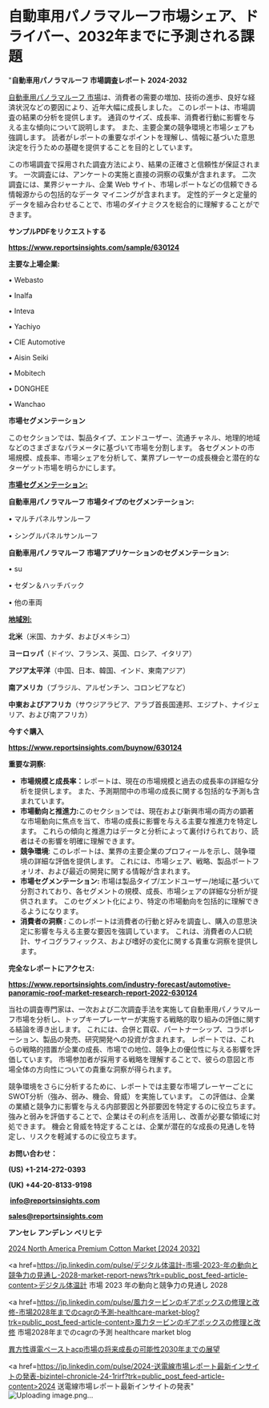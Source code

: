 # 自動車用パノラマルーフ市場シェア、ドライバー、2032年までに予測される課題

"<strong>自動車用パノラマルーフ 市場調査レポート 2024-2032</strong>

<a href=https://www.reportsinsights.com/sample/630124>自動車用パノラマルーフ 市場</a>は、消費者の需要の増加、技術の進歩、良好な経済状況などの要因により、近年大幅に成長しました。 このレポートは、市場調査の結果の分析を提供します。 通貨のサイズ、成長率、消費者行動に影響を与える主な傾向について説明します。 また、主要企業の競争環境と市場シェアも強調します。 読者がレポートの重要なポイントを理解し、情報に基づいた意思決定を行うための基礎を提供することを目的としています。

この市場調査で採用された調査方法により、結果の正確さと信頼性が保証されます。 一次調査には、アンケートの実施と直接の洞察の収集が含まれます。 二次調査には、業界ジャーナル、企業 Web サイト、市場レポートなどの信頼できる情報源からの包括的なデータ マイニングが含まれます。 定性的データと定量的データを組み合わせることで、市場のダイナミクスを総合的に理解することができます。

<strong><b>サンプルPDFをリクエストする</b></strong>

<a href=https://www.reportsinsights.com/sample/630124><strong><u>https://www.reportsinsights.com/sample/630124</u></strong></a>

<strong>主要な上場企業:</strong>

• Webasto

• Inalfa

• Inteva

• Yachiyo

• CIE Automotive

• Aisin Seiki

• Mobitech

• DONGHEE

• Wanchao

<strong>市場セグメンテーション</strong>

このセクションでは、製品タイプ、エンドユーザー、流通チャネル、地理的地域などのさまざまなパラメータに基づいて市場を分割します。 各セグメントの市場規模、成長率、市場シェアを分析して、業界プレーヤーの成長機会と潜在的なターゲット市場を明らかにします。

<strong><u>市場セグメンテーション</u></strong><strong><u>:</u></strong>

<strong>自動車用パノラマルーフ 市場タイプのセグメンテーション:</strong>

• マルチパネルサンルーフ

• シングルパネルサンルーフ

<strong>自動車用パノラマルーフ 市場アプリケーションのセグメンテーション:</strong>

• su

• セダン＆ハッチバック

• 他の車両

<strong><u>地域別</u></strong><strong><u>:</u></strong>

<strong>北米</strong>（米国、カナダ、およびメキシコ）

<strong>ヨーロッパ</strong>（ドイツ、フランス、英国、ロシア、イタリア）

<strong>アジア太平洋</strong>（中国、日本、韓国、インド、東南アジア）

<strong>南アメリカ</strong>（ブラジル、アルゼンチン、コロンビアなど）

<strong>中東およびアフリカ</strong>（サウジアラビア、アラブ首長国連邦、エジプト、ナイジェリア、および南アフリカ）

<strong>今すぐ購入</strong>

<a href=https://www.reportsinsights.com/buynow/630124><strong><u>https://www.reportsinsights.com/buynow/630124</u></strong></a>

<strong>重要な洞察:</strong>
<ul>
  <li><strong>市場規模と成長率：</strong>レポートは、現在の市場規模と過去の成長率の詳細な分析を提供します。 また、予測期間中の市場の成長に関する包括的な予測も含まれています。</li>
  <li><strong>市場動向と推進力:</strong>このセクションでは、現在および新興市場の両方の顕著な市場動向に焦点を当て、市場の成長に影響を与える主要な推進力を特定します。 これらの傾向と推進力はデータと分析によって裏付けられており、読者はその影響を明確に理解できます。</li>
  <li><strong>競争環境</strong>: このレポートは、業界の主要企業のプロフィールを示し、競争環境の詳細な評価を提供します。 これには、市場シェア、戦略、製品ポートフォリオ、および最近の開発に関する情報が含まれます。</li>
  <li><strong>市場セグメンテーション: </strong>市場は製品タイプ/エンドユーザー/地域に基づいて分割されており、各セグメントの規模、成長、市場シェアの詳細な分析が提供されます。 このセグメント化により、特定の市場動向を包括的に理解できるようになります。</li>
  <li><strong>消費者の洞察 : </strong>このレポートは消費者の行動と好みを調査し、購入の意思決定に影響を与える主要な要因を強調しています。 これは、消費者の人口統計、サイコグラフィックス、および嗜好の変化に関する貴重な洞察を提供します。</li>
</ul>
<strong>完全なレポートにアクセス:</strong>

<a href=https://www.reportsinsights.com/industry-forecast/automotive-panoramic-roof-market-research-report-2022-630124><strong><u><b>https://www.reportsinsights.com/industry-forecast/automotive-panoramic-roof-market-research-report-2022-630124</b></u></strong></a>

当社の調査専門家は、一次および二次調査手法を実施して自動車用パノラマルーフ市場を分析し、トップキープレーヤーが実施する戦略的取り組みの評価に関する結論を導き出します。 これには、合併と買収、パートナーシップ、コラボレーション、製品の発売、研究開発への投資が含まれます。 レポートでは、これらの戦略的措置が企業の成長、市場での地位、競争上の優位性に与える影響を評価しています。 市場参加者が採用する戦略を理解することで、彼らの意図と市場全体の方向性についての貴重な洞察が得られます。

競争環境をさらに分析するために、レポートでは主要な市場プレーヤーごとにSWOT分析（強み、弱み、機会、脅威）を実施しています。 この評価は、企業の業績と競争力に影響を与える内部要因と外部要因を特定するのに役立ちます。 強みと弱みを評価することで、企業はその利点を活用し、改善が必要な領域に対処できます。 機会と脅威を特定することは、企業が潜在的な成長の見通しを特定し、リスクを軽減するのに役立ちます。

<strong>お問い合わせ：</strong>

<strong>(US) +1-214-272-0393</strong>

<strong>(UK) +44-20-8133-9198</strong>

<strong> </strong><a href=info@reportsinsights.com><strong><u>info@reportsinsights.com</u></strong></a>

<a href=sales@reportsinsights.com><strong><u>sales@reportsinsights.com</u></strong></a>

<strong>アンセレ アンデレン ベリヒテ</strong>

<a href=https://www.linkedin.com/pulse/2024-north-america-premium-cotton-market-bpgve/>2024 North America Premium Cotton Market [2024 2032]</a>

<a href=https://jp.linkedin.com/pulse/デジタル体温計-市場-2023-年の動向と競争力の見通し-2028-market-report-news?trk=public_post_feed-article-content>デジタル体温計 市場 2023 年の動向と競争力の見通し 2028</a>

<a href=https://jp.linkedin.com/pulse/風力タービンのギアボックスの修理と改修-市場2028年までのcagrの予測-healthcare-market-blog?trk=public_post_feed-article-content>風力タービンのギアボックスの修理と改修 市場2028年までのcagrの予測 healthcare market blog</a>

<a href=https://www.linkedin.com/pulse/異方性導電ペーストacp市場の将来成長の可能性2030年までの展望-reportsinsights-pvt-ltd-mxnhf/>異方性導電ペーストacp市場の将来成長の可能性2030年までの展望</a>

<a href=https://jp.linkedin.com/pulse/2024-送電線市場レポート最新インサイトの発表-bizintel-chronicle-24-1rirf?trk=public_post_feed-article-content>2024 送電線市場レポート最新インサイトの発表</a>"
![Uploading image.png…]()
